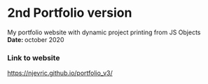 # 2nd Portfolio version
My portfolio website with dynamic project printing from JS Objects
<br/>
<b>Date: </b>october 2020
### Link to website
https://njevric.github.io/portfolio_v3/
